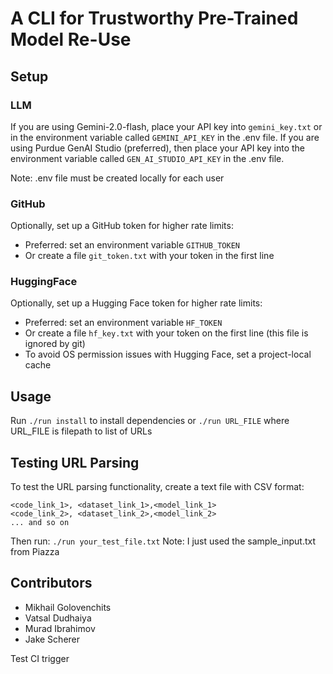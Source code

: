 # A CLI for Trustworthy Pre-Trained Model Re-Use

## Setup
### LLM
If you are using Gemini-2.0-flash, place your API key into `gemini_key.txt` or in the environment variable called `GEMINI_API_KEY` in the .env file. 
If you are using Purdue GenAI Studio (preferred), then place your API key into the environment variable called `GEN_AI_STUDIO_API_KEY` in the .env file.

Note: .env file must be created locally for each user

### GitHub
Optionally, set up a GitHub token for higher rate limits:
- Preferred: set an environment variable `GITHUB_TOKEN`
- Or create a file `git_token.txt` with your token in the first line

### HuggingFace
Optionally, set up a Hugging Face token for higher rate limits:
- Preferred: set an environment variable `HF_TOKEN`
- Or create a file `hf_key.txt` with your token on the first line (this file is ignored by git)
- To avoid OS permission issues with Hugging Face, set a project-local cache

## Usage
Run ```./run install``` to install dependencies or ```./run URL_FILE``` where URL_FILE is filepath to list of URLs

## Testing URL Parsing
To test the URL parsing functionality, create a text file with CSV format:
```
<code_link_1>, <dataset_link_1>,<model_link_1>
<code_link_2>, <dataset_link_2>,<model_link_2>
... and so on
```

Then run: ```./run your_test_file.txt```
Note: I just used the sample_input.txt from Piazza

## Contributors
- Mikhail Golovenchits
- Vatsal Dudhaiya
- Murad Ibrahimov
- Jake Scherer

Test CI trigger